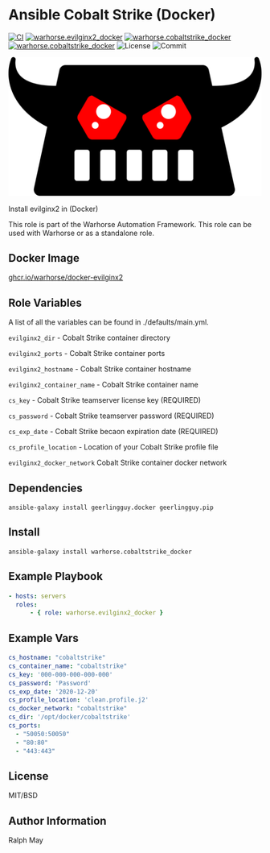Ansible Cobalt Strike (Docker)
=========

[![CI](https://github.com/warhorse/ansible-role-evilginx2-docker/workflows/CI/badge.svg?event=push)](https://github.com/warhorse/ansible-role-evilginx2-docker/actions?query=workflow%3ACI)
[![warhorse.evilginx2_docker](https://img.shields.io/ansible/role/55892)](https://galaxy.ansible.com/warhorse/evilginx2_docker)
[![warhorse.cobaltstrike_docker](https://img.shields.io/ansible/quality/55892)](https://galaxy.ansible.com/warhorse/evilginx2_docker)
[![warhorse.cobaltstrike_docker](https://img.shields.io/ansible/role/d/55892)](https://galaxy.ansible.com/warhorse/evilginx2_docker)
![License](https://img.shields.io/github/license/warhorse/ansible-role-evilginx2-docker)
![Commit](https://img.shields.io/github/last-commit/warhorse/ansible-role-evilginx2-docker)

![Evilginx2 Logo](./images/evilginx2_logo.png "Evilginx2 Logo")

Install evilginx2 in (Docker)

This role is part of the Warhorse Automation Framework. This role can be used with Warhorse or as a standalone role.

Docker Image
-------------

[ghcr.io/warhorse/docker-evilginx2](https://github.com/warhorse/docker-evilginx2)

Role Variables
--------------

A list of all the variables can be found in ./defaults/main.yml.

`evilginx2_dir` - Cobalt Strike container directory 

`evilginx2_ports` - Cobalt Strike container ports

`evilginx2_hostname` - Cobalt Strike container hostname

`evilginx2_container_name` - Cobalt Strike container name 

`cs_key` - Cobalt Strike teamserver license key (REQUIRED)

`cs_password` - Cobalt Strike teamserver password (REQUIRED)

`cs_exp_date` - Cobalt Strike becaon expiration date (REQUIRED)

`cs_profile_location` - Location of your Cobalt Strike profile file

`evilginx2_docker_network` Cobalt Strike container docker network


Dependencies
------------

```shell
ansible-galaxy install geerlingguy.docker geerlingguy.pip
```

Install
------------

```shell
ansible-galaxy install warhorse.cobaltstrike_docker
```

Example Playbook
----------------

```yaml
- hosts: servers
  roles:
      - { role: warhorse.evilginx2_docker }
```

Example Vars
----------------

```yaml
cs_hostname: "cobaltstrike"
cs_container_name: "cobaltstrike"
cs_key: '000-000-000-000-000'
cs_password: 'Password'
cs_exp_date: '2020-12-20'
cs_profile_location: 'clean.profile.j2'
cs_docker_network: "cobaltstrike"
cs_dir: '/opt/docker/cobaltstrike'
cs_ports:
  - "50050:50050"
  - "80:80"
  - "443:443"
```

License
-------

MIT/BSD

Author Information
------------------

Ralph May
